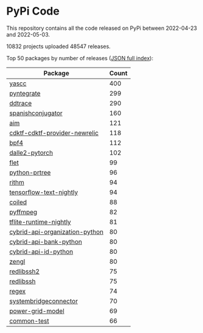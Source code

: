# PyPi Code

This repository contains all the code released on PyPi between 2022-04-23 and 2022-05-03.

10832 projects uploaded 48547 releases. 

Top 50 packages by number of releases ([JSON full index](./index.json)):

| Package   | Count |
|-----------|-------|
| [yascc](https://github.com/pypi-data/pypi-code-118/tree/import/yascc) | 400 |
| [pyntegrate](https://github.com/pypi-data/pypi-code-118/tree/import/pyntegrate) | 299 |
| [ddtrace](https://github.com/pypi-data/pypi-code-118/tree/import/ddtrace) | 290 |
| [spanishconjugator](https://github.com/pypi-data/pypi-code-118/tree/import/spanishconjugator) | 160 |
| [aim](https://github.com/pypi-data/pypi-code-118/tree/import/aim) | 121 |
| [cdktf-cdktf-provider-newrelic](https://github.com/pypi-data/pypi-code-118/tree/import/cdktf-cdktf-provider-newrelic) | 118 |
| [bpf4](https://github.com/pypi-data/pypi-code-118/tree/import/bpf4) | 112 |
| [dalle2-pytorch](https://github.com/pypi-data/pypi-code-118/tree/import/dalle2-pytorch) | 102 |
| [flet](https://github.com/pypi-data/pypi-code-118/tree/import/flet) | 99 |
| [python-prtree](https://github.com/pypi-data/pypi-code-118/tree/import/python-prtree) | 96 |
| [rithm](https://github.com/pypi-data/pypi-code-118/tree/import/rithm) | 94 |
| [tensorflow-text-nightly](https://github.com/pypi-data/pypi-code-118/tree/import/tensorflow-text-nightly) | 94 |
| [coiled](https://github.com/pypi-data/pypi-code-118/tree/import/coiled) | 88 |
| [pyffmpeg](https://github.com/pypi-data/pypi-code-118/tree/import/pyffmpeg) | 82 |
| [tflite-runtime-nightly](https://github.com/pypi-data/pypi-code-118/tree/import/tflite-runtime-nightly) | 81 |
| [cybrid-api-organization-python](https://github.com/pypi-data/pypi-code-118/tree/import/cybrid-api-organization-python) | 80 |
| [cybrid-api-bank-python](https://github.com/pypi-data/pypi-code-118/tree/import/cybrid-api-bank-python) | 80 |
| [cybrid-api-id-python](https://github.com/pypi-data/pypi-code-118/tree/import/cybrid-api-id-python) | 80 |
| [zengl](https://github.com/pypi-data/pypi-code-118/tree/import/zengl) | 80 |
| [redlibssh2](https://github.com/pypi-data/pypi-code-118/tree/import/redlibssh2) | 75 |
| [redlibssh](https://github.com/pypi-data/pypi-code-118/tree/import/redlibssh) | 75 |
| [regex](https://github.com/pypi-data/pypi-code-118/tree/import/regex) | 74 |
| [systembridgeconnector](https://github.com/pypi-data/pypi-code-118/tree/import/systembridgeconnector) | 70 |
| [power-grid-model](https://github.com/pypi-data/pypi-code-118/tree/import/power-grid-model) | 69 |
| [common-test](https://github.com/pypi-data/pypi-code-118/tree/import/common-test) | 66 |
